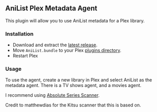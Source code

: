 ## AniList Plex Metadata Agent

This plugin will allow you to use AniList metadata for a Plex library.

### Installation

- Download and extract the [latest release](https://github.com/sachaw/AniList.bundle/releases/latest).
- Move `AniList.bundle` to your Plex [plugins directory](https://support.plex.tv/articles/201106098-how-do-i-find-the-plug-ins-folder/).
- Restart Plex

### Usage

To use the agent, create a new library in Plex and select AniList as the metadata agent. There is a TV shows agent, and a movies agent.

I recommend using [Absolute Series Scanner](https://github.com/ZeroQI/Absolute-Series-Scanner/).



Credit to matthewdias for the Kitsu scanner that this is based on.
